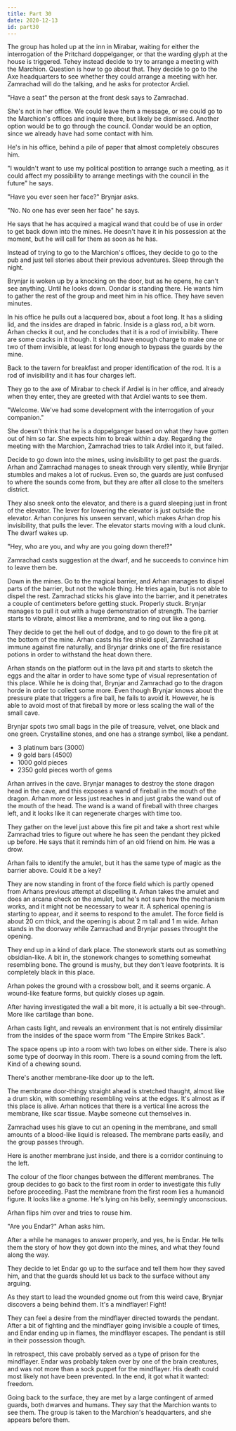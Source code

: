 ```yaml
---
title: Part 30
date: 2020-12-13
id: part30
---
```


The group has holed up at the inn in Mirabar, waiting for either the interrogation of the Pritchard doppelganger, or that the warding glyph at the house is triggered.
Tehey instead decide to try to arrange a meeting with the Marchion.
Question is how to go about that.
They decide to go to the Axe headquarters to see whether they could arrange a meeting with her.
Zamrachad will do the talking, and he asks for protector Ardiel.

"Have a seat" the person at the front desk says to Zamrachad.

She's not in her office.
We could leave them a message, or we could go to the Marchion's offices and inquire there, but likely be dismissed.
Another option would be to go through the council.
Oondar would be an option, since we already have had some contact with him.

He's in his office, behind a pile of paper that almost completely obscures him.

"I wouldn't want to use my political postition to arrange such a meeting, as it could affect my possibility to arrange meetings with the council in the future" he says.

"Have you ever seen her face?" Brynjar asks.

"No. No one has ever seen her face" he says.

He says that he has acquired a magical wand that could be of use in order to get back down into the mines.
He doesn't have it in his possession at the moment, but he will call for them as soon as he has.

Instead of trying to go to the Marchion's offices, they decide to go to the pub and just tell stories about their previous adventures.
Sleep through the night.

Brynjar is woken up by a knocking on the door, but as he opens, he can't see anything.
Until he looks down.
Oondar is standing there.
He wants him to gather the rest of the group and meet him in his office.
They have seven minutes.

In his office he pulls out a lacquered box, about a foot long.
It has a sliding lid, and the insides are draped in fabric.
Inside is a glass rod, a bit worn.
Arhan checks it out, and he concludes that it is a rod of invisibility.
There are some cracks in it though.
It should have enough charge to make one or two of them invisible, at least for long enough to bypass the guards by the mine.

Back to the tavern for breakfast and proper identification of the rod.
It is a rod of invisibility and it has four charges left.

They go to the axe of Mirabar to check if Ardiel is in her office, and already when they enter, they are greeted with that Ardiel wants to see them.

"Welcome. We've had some development with the interrogation of your companion."

She doesn't think that he is a doppelganger based on what they have gotten out of him so far.
She expects him to break within a day.
Regarding the meeting with the Marchion, Zamrachad tries to talk Ardiel into it, but failed.

Decide to go down into the mines, using invisibility to get past the guards.
Arhan and Zamrachad manages to sneak through very silently, while Brynjar stumbles and makes a lot of ruckus.
Even so, the guards are just confused to where the sounds come from, but they are after all close to the smelters district.

They also sneek onto the elevator, and there is a guard sleeping just in front of the elevator.
The lever for lowering the elevator is just outside the elevator.
Arhan conjures his unseen servant, which makes Arhan drop his invisibility, that pulls the lever.
The elevator starts moving with a loud clunk.
The dwarf wakes up.

"Hey, who are you, and why are you going down there!?"

Zamrachad casts suggestion at the dwarf, and he succeeds to convince him to leave them be.

Down in the mines.
Go to the magical barrier, and Arhan manages to dispel parts of the barrier, but not the whole thing.
He tries again, but is not able to dispel the rest.
Zamrachad sticks his glave into the barrier, and it penetrates a couple of centimeters before getting stuck.
Properly stuck.
Brynjar manages to pull it out with a huge demonstration of strength.
The barrier starts to vibrate, almost like a membrane, and to ring out like a gong.

They decide to get the hell out of dodge, and to go down to the fire pit at the bottom of the mine.
Arhan casts his fire shield spell, Zamrachad is immune against fire naturally, and Brynjar drinks one of the fire resistance potions in order to withstand the heat down there.

Arhan stands on the platform out in the lava pit and starts to sketch the eggs and the altar in order to have some type of visual representation of this place.
While he is doing that, Brynjar and Zamrachad go to the dragon horde in order to collect some more.
Even though Brynjar knows about the pressure plate that triggers a fire ball, he fails to avoid it.
However, he is able to avoid most of that fireball by more or less scaling the wall of the small cave.

Brynjar spots two small bags in the pile of treasure, velvet, one black and one green.
Crystalline stones, and one has a strange symbol, like a pendant.

- 3 platinum bars (3000)
- 9 gold bars (4500)
- 1000 gold pieces
- 2350 gold pieces worth of gems

Arhan arrives in the cave.
Brynjar manages to destroy the stone dragon head in the cave, and this exposes a wand of fireball in the mouth of the dragon.
Arhan more or less just reaches in and just grabs the wand out of the mouth of the head.
The wand is a wand of fireball with three charges left, and it looks like it can regenerate charges with time too.

They gather on the level just above this fire pit and take a short rest while Zamrachad tries to figure out where he has seen the pendant they picked up before.
He says that it reminds him of an old friend on him.
He was a drow.

Arhan fails to identify the amulet, but it has the same type of magic as the barrier above.
Could it be a key?

They are now standing in front of the force field which is partly opened from Arhans previous attempt at dispelling it.
Arhan takes the amulet and does an arcana check on the amulet, but he's not sure how the mechanism works, and it might not be necessary to wear it.
A spherical opening is starting to appear, and it seems to respond to the amulet.
The force field is about 20 cm thick, and the opening is about 2 m tall and 1 m wide.
Arhan stands in the doorway while Zamrachad and Brynjar passes throught the opening.

They end up in a kind of dark place.
The stonework starts out as something obsidian-like.
A bit in, the stonework changes to something somewhat resembling bone.
The ground is mushy, but they don't leave footprints.
It is completely black in this place.

Arhan pokes the ground with a crossbow bolt, and it seems organic.
A wound-like feature forms, but quickly closes up again.

After having investigated the wall a bit more, it is actually a bit see-through.
More like cartilage than bone.

Arhan casts light, and reveals an environment that is not entirely dissimilar from the insides of the space worm from "The Empire Strikes Back".

The space opens up into a room with two lobes on either side.
There is also some type of doorway in this room.
There is a sound coming from the left.
Kind of a chewing sound.

There's another membrane-like door up to the left.

The membrane door-thingy straight ahead is stretched thaught, almost like a drum skin, with something resembling veins at the edges.
It's almost as if this place is alive.
Arhan notices that there is a vertical line across the membrane, like scar tissue.
Maybe someone cut themselves in.

Zamrachad uses his glave to cut an opening in the membrane, and small amounts of a blood-like liquid is released.
The membrane parts easily, and the group passes through.

Here is another membrane just inside, and there is a corridor continuing to the left.

The colour of the floor changes between the different membranes.
The group decides to go back to the first room in order to investigate this fully before proceeding.
Past the membrane from the first room lies a humanoid figure.
It looks like a gnome.
He's lying on his belly, seemingly unconscious.

Arhan flips him over and tries to rouse him.

"Are you Endar?" Arhan asks him.

After a while he manages to answer properly, and yes, he is Endar.
He tells them the story of how they got down into the mines, and what they found along the way.

They decide to let Endar go up to the surface and tell them how they saved him, and that the guards should let us back to the surface without any arguing.

As they start to lead the wounded gnome out from this weird cave, Brynjar discovers a being behind them.
It's a mindflayer!
Fight!

They can feel a desire from the mindflayer directed towards the pendant.
After a bit of fighting and the mindflayer going invisible a couple of times, and Endar ending up in flames, the mindflayer escapes.
The pendant is still in their possession though.

In retrospect, this cave probably served as a type of prison for the mindflayer.
Endar was probably taken over by one of the brain creatures, and was not more than a sock puppet for the mindflayer.
His death could most likely not have been prevented.
In the end, it got what it wanted: freedom.

Going back to the surface, they are met by a large contingent of armed guards, both dwarves and humans.
They say that the Marchion wants to see them.
The group is taken to the Marchion's headquarters, and she appears before them.
